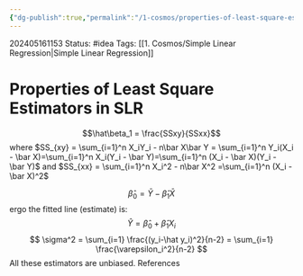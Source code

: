 ```yaml
---
{"dg-publish":true,"permalink":"/1-cosmos/properties-of-least-square-estimators-in-slr/","created":"2025-01-22T11:17:14.105-05:00","updated":"2024-06-06T12:16:21.108-04:00"}
---
```


202405161153
Status: #idea
Tags: [[1. Cosmos/Simple Linear Regression\|Simple Linear Regression]]
# Properties of Least Square Estimators in SLR

$$\hat\beta_1 = \frac{SSxy}{SSxx}$$ where $SS_{xy} = \sum_{i=1}^n X_iY_i - n\bar X\bar Y = \sum_{i=1}^n Y_i(X_i - \bar X)=\sum_{i=1}^n X_i(Y_i - \bar Y)=\sum_{i=1}^n (X_i - \bar X)(Y_i - \bar Y)$
and $SS_{xx} = \sum_{i=1}^n X_i^2 - n\bar X^2 =\sum_{i=1}^n (X_i - \bar X)^2$

$$
\hat\beta_0 = \bar Y-\hat\beta_1 \bar X
$$
ergo the fitted line (estimate) is:
$$
\hat Y = \hat \beta_0 + \hat \beta_1 X_i
$$
$$
\sigma^2 = \sum_{i=1} \frac{(y_i-\hat y_i)^2}{n-2} = \sum_{i=1} \frac{\varepsilon_i^2}{n-2}
$$
All these estimators are unbiased.
References
